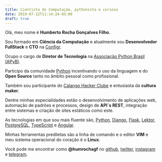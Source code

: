 ```yaml
---
title: Cientista da Computação, pythonista e curioso
date: 2019-07-22T11:14:24-03:00
draft: true
---
```


Olá, meu nome é **Humberto Rocha Gonçalves Filho**.

Sou formado em **Ciência da Computação** e atualmente sou **Desenvolvedor FullStack** e **CTO** na [Configr](https://configr.com).

Ocupo o cargo de **Diretor de Tecnologia** na [Associação Python Brasil (APyB)](https://associados.python.org.br).

Participo da comunidade [Python](http://python.org.br) incentivando o uso da linguagem e do **Open Source** tanto no âmbito pessoal como profissional.

Também sou participante do [Calango Hacker Clube](http://calango.club) e entusiasta da **cultura maker**.

Dentre minhas especialidades estão o desenvolvimento de aplicações web, automação de padrões e processos, design de **API`s REST**, integração entre sistemas e criação de sites estáticos como este.

As tecnologias em que sou mais fluente são, [Python](https://www.python.org), [Django](https://www.djangoproject.com), [Flask](http://flask.pocoo.org), [Lektor](https://www.getlektor.com), [PostgreSQL](https://www.postgresql.org/), [TypeScript](https://www.typescriptlang.org) e [Angular](https://angular.io).

Minhas ferramentas prediletas são a linha de comando e o editor **VIM** e meu sistema operacional do coração é o **Linux**.

Você pode me encontrar como **@humrochagf** no [github](https://github.com/humrochagf), [twitter](https://twitter.com/humrochagf), [instagram](https://www.instagram.com/humrochagf) e [telegram](https://t.me/humrochagf).
